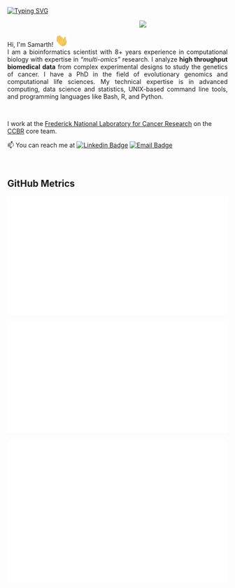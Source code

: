 [![Typing SVG](https://readme-typing-svg.demolab.com?font=Times+my+Roman&weight=900&size=23&duration=4965&pause=1000&color=009F01&width=435&lines=Welcome+to+my+Github+Profile!+)](https://git.io/typing-svg)


<img align="right" src="https://i.pinimg.com/originals/88/9d/56/889d564456c7f1dffb2b80025410895b.gif" width=40%>

<br>
<p style='text-align: justify;'>
Hi, I'm Samarth! <img src="https://github.com/samarth8392/samarth8392/blob/main/Hi.gif" width="30">
<br>
I am a bioinformatics scientist with 8+ years experience in computational biology with expertise in <i>“multi-omics” </i>research. I analyze <strong>high throughput biomedical data</strong> from complex experimental designs to study the genetics of cancer. I have a PhD in the field of evolutionary genomics and computational life sciences. My technical expertise is in advanced computing, data science and statistics, UNIX-based command line tools, and programming languages like Bash, R, and Python.</p>
<br>

I work at the [Frederick National Laboratory for Cancer Research](https://frederick.cancer.gov) on the [CCBR](https://github.com/ccbr) core team.

 📫 You can reach me at  [![Linkedin Badge](https://img.shields.io/badge/-SamarthMathur-blue?style=flat-square&logo=Linkedin&logoColor=white&link=https://www.linkedin.com/in/samarthmathurphd/)](https://www.linkedin.com/in/samarthmathurphd/)
[![Email Badge](https://img.shields.io/badge/-samarth8392@gmail.com-c14438?style=flat-square&logo=ProtonMail&logoColor=white&link=mailto:samarth8392@gmail.com)](mailto:samarth8392@gmail.com)

<br>


## GitHub Metrics

[![metrics](github-metrics.svg)](https://metrics.lecoq.io/insights/samarth8392)

[![languages](metrics.plugin.languages.svg)](https://metrics.lecoq.io/insights/samarth8392)

[![calendar](metrics.plugin.isocalendar.fullyear.svg)](https://metrics.lecoq.io/insights/samarth8392)

